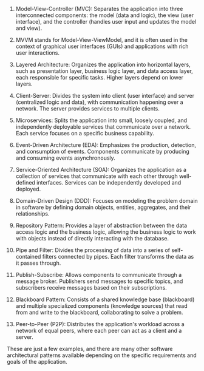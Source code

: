 1. Model-View-Controller (MVC): Separates the application into three interconnected components: the model (data and logic), the view (user interface), and the controller (handles user input and updates the model and view).
2. MVVM stands for Model-View-ViewModel, and it is often used in the context of graphical user interfaces (GUIs) and applications with rich user interactions.

3. Layered Architecture: Organizes the application into horizontal layers, such as presentation layer, business logic layer, and data access layer, each responsible for specific tasks. Higher layers depend on lower layers.

4. Client-Server: Divides the system into client (user interface) and server (centralized logic and data), with communication happening over a network. The server provides services to multiple clients.

5. Microservices: Splits the application into small, loosely coupled, and independently deployable services that communicate over a network. Each service focuses on a specific business capability.

6. Event-Driven Architecture (EDA): Emphasizes the production, detection, and consumption of events. Components communicate by producing and consuming events asynchronously.

7. Service-Oriented Architecture (SOA): Organizes the application as a collection of services that communicate with each other through well-defined interfaces. Services can be independently developed and deployed.

8. Domain-Driven Design (DDD): Focuses on modeling the problem domain in software by defining domain objects, entities, aggregates, and their relationships.

9. Repository Pattern: Provides a layer of abstraction between the data access logic and the business logic, allowing the business logic to work with objects instead of directly interacting with the database.

10. Pipe and Filter: Divides the processing of data into a series of self-contained filters connected by pipes. Each filter transforms the data as it passes through.

11. Publish-Subscribe: Allows components to communicate through a message broker. Publishers send messages to specific topics, and subscribers receive messages based on their subscriptions.

12. Blackboard Pattern: Consists of a shared knowledge base (blackboard) and multiple specialized components (knowledge sources) that read from and write to the blackboard, collaborating to solve a problem.

13. Peer-to-Peer (P2P): Distributes the application's workload across a network of equal peers, where each peer can act as a client and a server.

These are just a few examples, and there are many other software architectural patterns available depending on the specific requirements and goals of the application.